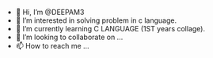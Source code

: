 - 👋 Hi, I’m @DEEPAM3
- 👀 I’m interested in solving problem in c language.
- 🌱 I’m currently learning C LANGUAGE (1ST years collage).
- 💞️ I’m looking to collaborate on ...
- 📫 How to reach me ...

<!---
DEEPAM3/DEEPAM3 is a ✨ special ✨ repository because its `README.md` (this file) appears on your GitHub profile.
You can click the Preview link to take a look at your changes.
--->
